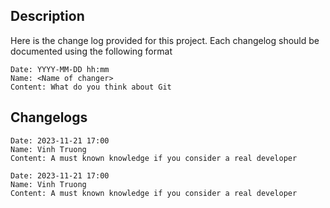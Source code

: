 ## Description
Here is the change log provided for this project. Each changelog should be documented using the following format

```
Date: YYYY-MM-DD hh:mm
Name: <Name of changer>
Content: What do you think about Git
```

## Changelogs

```
Date: 2023-11-21 17:00
Name: Vinh Truong
Content: A must known knowledge if you consider a real developer
```

```
Date: 2023-11-21 17:00
Name: Vinh Truong
Content: A must known knowledge if you consider a real developer
```
